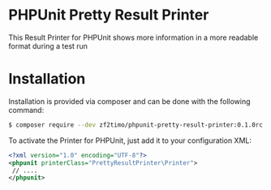 # PHPUnit Pretty Result Printer

This Result Printer for PHPUnit shows more information in a more readable format during a test run

# Installation

Installation is provided via composer and can be done with the following command:
```bash 
$ composer require --dev zf2timo/phpunit-pretty-result-printer:0.1.0rc
```

To activate the Printer for PHPUnit, just add it to your configuration XML:
```xml
<?xml version="1.0" encoding="UTF-8"?>
<phpunit printerClass="PrettyResultPrinter\Printer">
 // ....
</phpunit>
```
